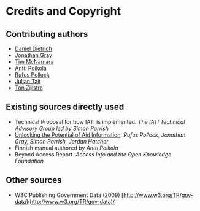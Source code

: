 # Credits and Copyright

## Contributing authors

-   [Daniel Dietrich](http://ddie.me/)
-   [Jonathan Gray](http://jonathangray.org/)
-   [Tim McNamara](http://timmcnamara.co.nz)
-   [Antti Poikola](http://apoikola.wordpress.com/)
-   [Rufus Pollock](http://rufuspollock.org/)
-   [Julian Tait](http://www.littlestar.tv/)
-   [Ton Zijlstra](http://www.zylstra.org/)

## Existing sources directly used

-   Technical Proposal for how IATI is implemented. *The IATI Technical
    Advisory Group led by Simon Parrish*
-   [Unlocking the Potential of Aid
    Information](http://www.unlockingaid.info/). *Rufus Pollock, Jonathan Gray,
    Simon Parrish, Jordan Hatcher*
-   Finnish manual authored by *Antti Poikola*
-   Beyond Access Report. *Access Info and the Open Knowledge Foundation*

## Other sources

-   W3C Publishing Government Data (2009)
    [http://www.w3.org/TR/gov-data](http://www.w3.org/TR/gov-data)/

